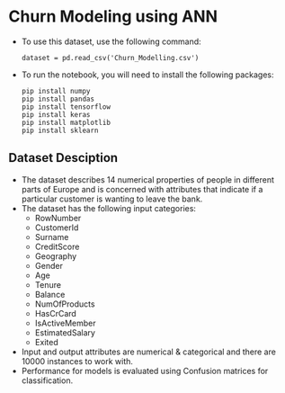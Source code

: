 
# Churn Modeling using ANN
* To use this dataset, use the following command:
  ```
  dataset = pd.read_csv('Churn_Modelling.csv')
  ```
* To run the notebook, you will need to install the following packages:
  ```
  pip install numpy
  pip install pandas
  pip install tensorflow
  pip install keras
  pip install matplotlib
  pip install sklearn
  ```

## Dataset Desciption
  * The dataset describes 14 numerical properties of people in different parts of Europe and is concerned with attributes that indicate if a particular customer is wanting to leave the bank. 
  * The dataset has the following input categories:
    * RowNumber
    * CustomerId
    * Surname
    * CreditScore
    * Geography
    * Gender
    * Age
    * Tenure
    * Balance
    * NumOfProducts
    * HasCrCard
    * IsActiveMember
    * EstimatedSalary
    * Exited
  * Input and output attributes are numerical & categorical and there are 10000 instances to work with.
  * Performance for models is evaluated using Confusion matrices for classification.
